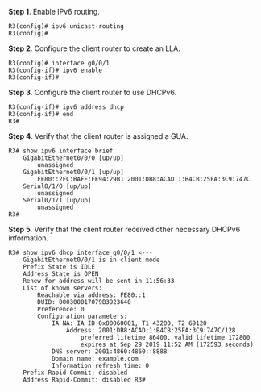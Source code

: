 **Step 1**. Enable IPv6 routing. 
```text
R3(config)# ipv6 unicast-routing 
R3(config)#
```

**Step 2**. Configure the client router to create an LLA. 
```text
R3(config)# interface g0/0/1 
R3(config-if)# ipv6 enable 
R3(config-if)#
```

**Step 3**. Configure the client router to use DHCPv6.  
```text
R3(config-if)# ipv6 address dhcp 
R3(config-if)# end 
R3#
```

**Step 4**. Verify that the client router is assigned a GUA. 
```text
R3# show ipv6 interface brief 
	GigabitEthernet0/0/0 [up/up] 
		unassigned 
	GigabitEthernet0/0/1 [up/up] 
		FE80::2FC:BAFF:FE94:29B1 2001:DB8:ACAD:1:B4CB:25FA:3C9:747C 
	Serial0/1/0 [up/up] 
		unassigned 
	Serial0/1/1 [up/up] 
		unassigned 
R3#
```

**Step 5**. Verify that the client router received other necessary DHCPv6 information.
```text
R3# show ipv6 dhcp interface g0/0/1 <---
	GigabitEthernet0/0/1 is in client mode 
	Prefix State is IDLE 
	Address State is OPEN 
	Renew for address will be sent in 11:56:33 
	List of known servers: 
		Reachable via address: FE80::1 
		DUID: 000300017079B3923640 
		Preference: 0 
		Configuration parameters:
			IA NA: IA ID 0x00060001, T1 43200, T2 69120 
				Address: 2001:DB8:ACAD:1:B4CB:25FA:3C9:747C/128 
					preferred lifetime 86400, valid lifetime 172800 
					expires at Sep 29 2019 11:52 AM (172593 seconds) 
			DNS server: 2001:4860:4860::8888 
			Domain name: example.com 
			Information refresh time: 0 
	Prefix Rapid-Commit: disabled 
	Address Rapid-Commit: disabled R3#
```